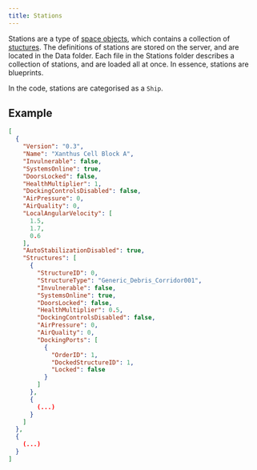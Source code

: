 ```yaml
---
title: Stations
---
```


Stations are a type of [space objects](space-objects.md), which contains a collection of [stuctures](client-loading.md). The definitions of stations are stored on the server, and are located in the Data folder. Each file in the Stations folder describes a collection of stations, and are loaded all at once. In essence, stations are blueprints.

In the code, stations are categorised as a ``Ship``.

## Example
```json
[
  {
    "Version": "0.3",
    "Name": "Xanthus Cell Block A",
    "Invulnerable": false,
    "SystemsOnline": true,
    "DoorsLocked": false,
    "HealthMultiplier": 1,
    "DockingControlsDisabled": false,
    "AirPressure": 0,
    "AirQuality": 0,
    "LocalAngularVelocity": [
      1.5,
      1.7,
      0.6
    ],
    "AutoStabilizationDisabled": true,
    "Structures": [
      {
        "StructureID": 0,
        "StructureType": "Generic_Debris_Corridor001",
        "Invulnerable": false,
        "SystemsOnline": true,
        "DoorsLocked": false,
        "HealthMultiplier": 0.5,
        "DockingControlsDisabled": false,
        "AirPressure": 0,
        "AirQuality": 0,
        "DockingPorts": [
          {
            "OrderID": 1,
            "DockedStructureID": 1,
            "Locked": false
          }
        ]
      },
      {
        (...)
      }
    ]
  },
  {
    (...)
  }
]
```
